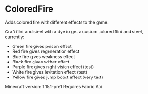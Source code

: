 # ColoredFire

Adds colored fire with different effects to the game.

Craft flint and steel with a dye to get a custom colored flint and steel, currently:
* Green fire gives poison effect
* Red fire gives regeneration effect
* Blue fire gives weakness effect
* Black fire gives wither effect
* Purple fire gives night vision effect (test)
* White fire gives levitation effect (test)
* Yellow fire gives jump boost effect (very test)

Minecraft version: 1.15.1-pre1
Requires Fabric Api